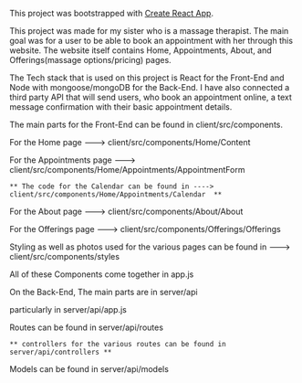 This project was bootstrapped with [Create React App](https://github.com/facebook/create-react-app).

This project was made for my sister who is a massage therapist. The main goal was for a user to be able to book an appointment with her through this website. The website itself contains Home, Appointments, About, and Offerings(massage options/pricing) pages. 

The Tech stack that is used on this project is React for the Front-End and Node with mongoose/mongoDB for the Back-End. I have also connected a third party API that will send users, who book an appointment online, a text message confirmation with their basic appointment details. 

The main parts for the Front-End can be found in client/src/components.

For the Home page ---> client/src/components/Home/Content

For the Appointments page ---> client/src/components/Home/Appointments/AppointmentForm 

    ** The code for the Calendar can be found in ---->     client/src/components/Home/Appointments/Calendar  **

For the About page ---> client/src/components/About/About

For the Offerings page ---> client/src/components/Offerings/Offerings

Styling as well as photos used for the various pages can be found in --->
    client/src/components/styles

All of these Components come together in app.js 

On the Back-End, The main parts are in server/api

particularly in server/api/app.js 

Routes can be found in server/api/routes

    ** controllers for the various routes can be found in server/api/controllers **

Models can be found in server/api/models 





